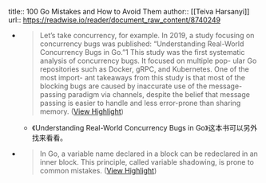 title:: 100 Go Mistakes and How to Avoid Them
author:: [[Teiva Harsanyi]]
url:: https://readwise.io/reader/document_raw_content/8740249

- > Let’s take concurrency, for example. In 2019, a study focusing on concurrency
  bugs was published: “Understanding Real-World Concurrency Bugs in Go.”1 This
  study was the first systematic analysis of concurrency bugs. It focused on multiple pop-
  ular Go repositories such as Docker, gRPC, and Kubernetes. One of the most import-
  ant takeaways from this study is that most of the blocking bugs are caused by
  inaccurate use of the message-passing paradigm via channels, despite the belief that
  message passing is easier to handle and less error-prone than sharing memory. ([View Highlight](https://read.readwise.io/read/01gnw1xcnmqy3aqqyxtwynjhpd))
	- 《Understanding Real-World Concurrency Bugs in Go》这本书可以另外找来看看。
- > In Go, a variable
  name declared in a block can be redeclared in an inner block. This principle,
  called variable shadowing, is prone to common mistakes. ([View Highlight](https://read.readwise.io/read/01gny2hzraxd9pz0r90xt7rb9c))